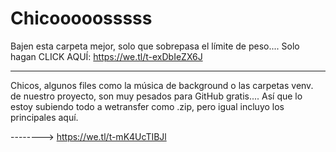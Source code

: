 

# Chicooooosssss
Bajen esta carpeta mejor, solo que sobrepasa el límite de peso....
Solo hagan CLICK AQUÍ: https://we.tl/t-exDbIeZX6J



---------------------------------------------------------------------------------------------------------------------
Chicos, algunos files como la música de background o las carpetas venv. de nuestro proyecto, son muy pesados para GitHub gratis....
Así que lo estoy subiendo todo a wetransfer como .zip, pero igual incluyo los principales aquí.

--------> https://we.tl/t-mK4UcTIBJl
